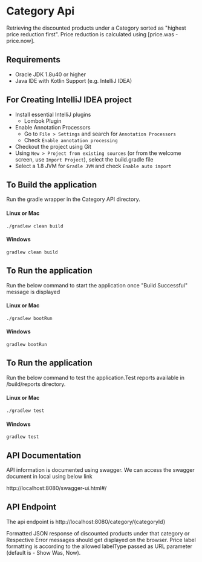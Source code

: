 # Category Api
Retrieving the discounted products under a Category sorted as "highest price reduction first". Price reduction is calculated using [price.was - price.now].

## Requirements
* Oracle JDK 1.8u40 or higher
* Java IDE with Kotlin Support (e.g. IntelliJ IDEA)

## For Creating IntelliJ IDEA project

* Install essential IntelliJ plugins
  * Lombok Plugin
* Enable Annotation Processors
  * Go to `File > Settings` and search for `Annotation Processors`
  * Check `Enable annotation processing`
* Checkout the project using Git
* Using `New > Project from existing sources` (or from the welcome screen, use `Import Project`), select the build.gradle file
* Select a 1.8 JVM for `Gradle JVM` and check `Enable auto import`

## To Build the application

Run the gradle wrapper in the Category API directory.

#### Linux or Mac

    ./gradlew clean build

#### Windows

    gradlew clean build

## To Run the application

Run the below command to start the application once "Build Successful" message is displayed

#### Linux or Mac

    ./gradlew bootRun

#### Windows

    gradlew bootRun

## To Run the application

Run the below command to test the application.Test reports available in /build/reports directory.

#### Linux or Mac

    ./gradlew test

#### Windows

    gradlew test

## API Documentation

API information is documented using swagger. We can access the swagger document in local using below link

http://localhost:8080/swagger-ui.html#/

## API Endpoint

The api endpoint is http://localhost:8080/category/{categoryId}







Formatted JSON response of discounted products under that category or Respective Error messages should get displayed on the browser.
Price label formatting is according to the allowed labelType passed as URL parameter (default is - Show Was, Now).


